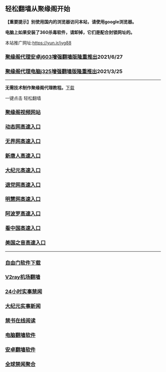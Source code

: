 ## 轻松翻墙从聚缘阁开始

**【重要提示】别使用国内的浏览器访问本站，请使用google浏览器。**

**电脑上如果安装了360杀毒软件，请卸掉，它们是配合封锁网址的。**

本站推广网址:https://yun.ir/jyg88

### [聚缘阁代理安卓j603增强翻墙版隆重推出](https://gitlab.com/juyuange/2/-/raw/master/j603.apk)2021/6/27

### [聚缘阁代理电脑j325增强翻墙版隆重推出](https://gitlab.com/juyuange/2/-/raw/master/j325dn.rar)2021/3/25

***



**无需技术制作聚缘阁代理教程。**[下载](https://gitlab.com/j25414/jyg/-/raw/master/jygdl.rar)

一键点击 轻松翻墙




### [聚缘阁视频网站](https://va4.yuuio.ga/)

### [动态网高速入口](https://rt3.yuuoo.cf/creee/y444p)

### [无界网高速入口](https://rt3.yuuoo.cf/acccuu/u12t)

### [新唐人高速入口](https://rt3.yuuoo.cf/yyyyk/u5t)

### [大纪元高速入口](https://rt3.yuuoo.cf/uuuuuy/d7t)

### [退党网高速入口](https://rt3.yuuoo.cf/xxee/d8t)

### [明慧网高速入口](https://rt3.yuuoo.cf/xxwww/d3e)

### [阿波罗高速入口](https://rt3.yuuoo.cf/xxoo/e13a)

### [看中国高速入口](https://rt3.yuuoo.cf/xtte/a11n)

### [美国之音高速入口](https://rt3.yuuoo.cf/cccyy/a18m)

***






### [自由门软件下载](https://git.io/skyfree)

### [V2ray机场翻墙](https://github.com/bannedbook/fanqiang/wiki/V2ray%E6%9C%BA%E5%9C%BA)

### [24小时实事禁闻](https://github.com/fyvn2199/djy/blob/master/gb/n24hr.md?dfh#1)

### [大纪元实事新闻](https://github.com/fyvn2199/djy/blob/master/gb/nsc413.md?dfh#1)

### [禁书在线阅读](https://github.com/txyzum203/djy/blob/master/gb/9p.md?flntdtv#1)

### [电脑翻墙软件](https://github.com/Alvin9999/new-pac/wiki)

### [安卓翻墙软件](https://git.io/afq)

### [全球禁闻聚合](https://github.com/gfw-breaker/banned-news1/blob/master/README.md)












